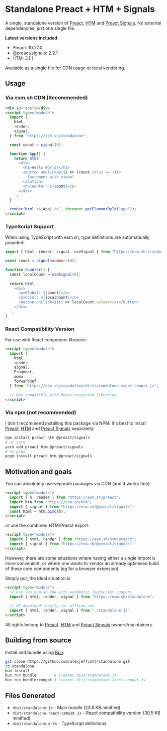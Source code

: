 # Standalone Preact + HTM + Signals

A single, standalone version of [Preact](https://github.com/preactjs/preact), [HTM](https://github.com/developit/htm) and [Preact Signals](https://github.com/preactjs/signals). No external dependencies, just one single file.

**Latest versions included:**
- Preact: 10.27.0
- @preact/signals: 2.2.1  
- HTM: 3.1.1

Available as a single file for CDN usage or local vendoring.

## Usage

### Via esm.sh CDN (Recommended)

```html
<div id="app"></div>
<script type="module">
  import {
    html,
    render,
    signal,
  } from "https://esm.sh/standalone";

  const count = signal(0);

  function App() {
    return html`
      <div>
        <h1>Hello World!</h1>
        <button onClick=${() => (count.value += 1)}>
          Increment with signal
        </button>
        <p>Counter: ${count}</p>
      </div>
    `;
  }

  render(html`<${App} />`, document.getElementById("app"));
</script>
```

### TypeScript Support

When using TypeScript with esm.sh, type definitions are automatically provided:

```typescript
import { html, render, signal, useSignal } from "https://esm.sh/standalone";

const count = signal<number>(0);

function Counter() {
  const localCount = useSignal(0);
  
  return html`
    <div>
      <p>Global: ${count}</p>
      <p>Local: ${localCount}</p>
      <button onClick=${() => localCount.value++}>+</button>
    </div>
  `;
}
```

### React Compatibility Version

For use with React component libraries:

```html
<script type="module">
  import {
    html,
    render,
    signal,
    Fragment,
    memo,
    forwardRef
  } from "https://esm.sh/standalone/dist/standalone-react-compat.js";

  // Now compatible with React ecosystem libraries
</script>
```

### Via npm (not recommended)

I don't recommend installing this package via NPM. It's best to install [Preact](https://github.com/preactjs/preact), [HTM](https://github.com/developit/htm) and [Preact Signals](https://github.com/preactjs/signals) separately:

```sh
npm install preact htm @preact/signals
# or yarn
yarn add preact htm @preact/signals
# or pnpm
pnpm install preact htm @preact/signals
```

## Motivation and goals

You can absolutely use separate packages via CDN (and it works fine):

```html
<script type="module">
  import { h, render } from "https://esm.sh/preact";
  import htm from "https://esm.sh/htm";
  import { signal } from "https://esm.sh/@preact/signals";
  const html = htm.bind(h);
</script>
```

or use the combined HTM/Preact export:

```html
<script type="module">
  import { html, render } from "https://esm.sh/htm/preact";
  import { signal } from "https://esm.sh/@preact/signals";
</script>
```

However, there are some situations where having either a single import is more convenient, or where one wants to vendor an already optimised build of these core components (eg for a browser extension).

Simply put, the ideal situation is:

```html
<script type="module">
  // Use via esm.sh CDN with automatic TypeScript support
  import { html, render, signal } from "https://esm.sh/standalone";
  
  // OR download locally for offline use
  import { html, render, signal } from "./standalone.js";
</script>
```

All rights belong to [Preact](https://github.com/preactjs/preact), [HTM](https://github.com/developit/htm) and [Preact Signals](https://github.com/preactjs/signals) owners/maintainers.

## Building from source

Install and bundle using [Bun](https://bun.sh):

```sh
git clone https://github.com/alexjeffcott/standalone.git
cd standalone
bun install
bun run bundle        # Creates dist/standalone.js
bun run bundle:compat # Creates dist/standalone-react-compat.js
```

## Files Generated

- `dist/standalone.js` - Main bundle (23.8 KB minified)
- `dist/standalone-react-compat.js` - React compatibility version (30.5 KB minified)  
- `dist/standalone.d.ts` - TypeScript definitions
